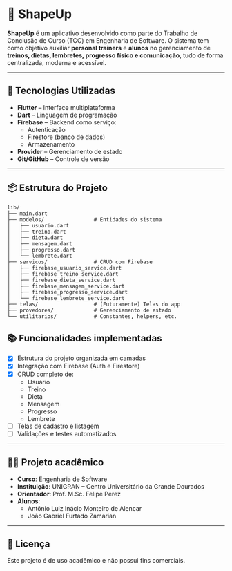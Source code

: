 # 📱 ShapeUp

**ShapeUp** é um aplicativo desenvolvido como parte do Trabalho de Conclusão de Curso (TCC) em Engenharia de Software. O sistema tem como objetivo auxiliar **personal trainers** e **alunos** no gerenciamento de **treinos, dietas, lembretes, progresso físico e comunicação**, tudo de forma centralizada, moderna e acessível.

---

## 🚀 Tecnologias Utilizadas

- **Flutter** – Interface multiplataforma
- **Dart** – Linguagem de programação
- **Firebase** – Backend como serviço:
  - Autenticação
  - Firestore (banco de dados)
  - Armazenamento
- **Provider** – Gerenciamento de estado
- **Git/GitHub** – Controle de versão

---

## 📦 Estrutura do Projeto

```
lib/
├── main.dart
├── modelos/                # Entidades do sistema
│   ├── usuario.dart
│   ├── treino.dart
│   ├── dieta.dart
│   ├── mensagem.dart
│   ├── progresso.dart
│   └── lembrete.dart
├── servicos/               # CRUD com Firebase
│   ├── firebase_usuario_service.dart
│   ├── firebase_treino_service.dart
│   ├── firebase_dieta_service.dart
│   ├── firebase_mensagem_service.dart
│   ├── firebase_progresso_service.dart
│   └── firebase_lembrete_service.dart
├── telas/                  # (Futuramente) Telas do app
├── provedores/             # Gerenciamento de estado
└── utilitarios/            # Constantes, helpers, etc.
```


## 📚 Funcionalidades implementadas

- [x] Estrutura do projeto organizada em camadas
- [x] Integração com Firebase (Auth e Firestore)
- [x] CRUD completo de:
  - Usuário
  - Treino
  - Dieta
  - Mensagem
  - Progresso
  - Lembrete
- [ ] Telas de cadastro e listagem
- [ ] Validações e testes automatizados

---

## 👨‍🏫 Projeto acadêmico

- **Curso**: Engenharia de Software
- **Instituição**: UNIGRAN – Centro Universitário da Grande Dourados
- **Orientador**: Prof. M.Sc. Felipe Perez
- **Alunos**:
  - Antônio Luiz Inácio Monteiro de Alencar
  - João Gabriel Furtado Zamarian

---

## 📄 Licença

Este projeto é de uso acadêmico e não possui fins comerciais.
